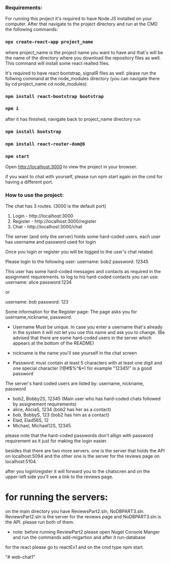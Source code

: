 
<h3>Requirements:</h3>

For running this project it's required to have Node.JS installed on your computer.
After that navigate to the project directory and run at the CMD the following commands:
### `npx create-react-app project_name`
where project_name is the project name you want to have and that's will be the name of the directory where you download the repository files as well. This command will install some react realted files.

It's required to have react bootstrap, signalR files as well. please run the follwing command at the node_modules directory (you can navigate there by cd project_name cd node_modules)
### `npm install react-bootstrap bootstrap`
### `npm i`
after it has finished, navigate back to project_name directory run
### `npm install bootstrap`
### `npm install react-router-dom@6`
### `npm start`
Open [http://localhost:3000](http://localhost:3000) to view the project in your browser.

if you want to chat with yourself, please run npm start again on the cmd for having a different port.
<h3>How to use the project:</h3>

The chat has 3 routes.
(3000 is the default port)
1) Login - http://localhost:3000
2) Register - http://localhost:3000/register
3) Chat - http://localhost:3000/chat

The server (and only the server) holds some hard-coded users.
each user has username and password used for login

Once you login or register you will be logged to the user's chat related.

Please login to the following user:
username: bob2
password: 12345

This user has some hard-coded messages and contacts as required in the assignment requirements.
to log to his hard-coded contacts you can use:
username: alice
password:1234

or

username: bob
password: 123

Some information for the Register page:
The page asks you for username,nickname,  password.

- Username  Must be unique. In case you enter a username that's already in the system it will not let you use this name and ask you to change. (Be advised that there are some hard-coded users in the server which appears at the bottom of the README)

- nickname is the name you'll see yourself in the chat screen

- Password: must contain at least 5 characters with at least one digit and one special character     (!@#$%^&*)
  for example "12345!" is a good password



The server's hard coded users are listed by: 
username, nickname, password
- bob2, Bobby2S, 12345 (Main user who has hard-coded chats followed by assignement requirements)
- alice, AliciaS, 1234 (bob2 has her as a contact)
- bob, BobbyS, 123 (bob2 has him as a contact)
- Elad, Elad56S, 12
- Michael, Michael12S, 12345

please note that the hard-coded passwords don't allign with password requirement as it just for making the login easier.


besides that there are two more servers.
one is the server that holds the API on localhost:5094
and the other one is the server for the reviews page on localhost:5104.

after you login\register it will forward you to the chatscren and on the upper-left side you'll see a link to the reviews page.



<h1>for running the servers:</h1>

on the main directory you have ReviewsPart2.sln, NoDBPART3.sln.
ReviewsPart2.sln is the server for the reviews page and NoDBPART3.sln is the API.
please run both of them.
- note: before running ReviewPart2 please open Nuget Console Manger and run the commands add-migartion and after it run-database

for the react please go to reactEx1 and on the cmd type npm start.


"# web-chat1" 
